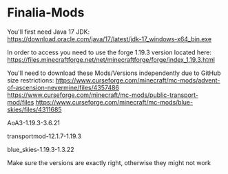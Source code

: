 # Finalia-Mods

You'll first need Java 17 JDK:
https://download.oracle.com/java/17/latest/jdk-17_windows-x64_bin.exe


In order to access you need to use the forge 1.19.3 version located here:
https://files.minecraftforge.net/net/minecraftforge/forge/index_1.19.3.html


You'll need to download these Mods/Versions independently due to GitHub size restrictions:
https://www.curseforge.com/minecraft/mc-mods/advent-of-ascension-nevermine/files/4357486
https://www.curseforge.com/minecraft/mc-mods/public-transport-mod/files
https://www.curseforge.com/minecraft/mc-mods/blue-skies/files/4311685

AoA3-1.19.3-3.6.21

transportmod-12.1.7-1.19.3

blue_skies-1.19.3-1.3.22

Make sure the versions are exactly right, otherwise they might not work

